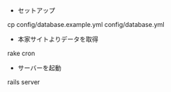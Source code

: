 * セットアップ

 cp config/database.example.yml config/database.yml

* 本家サイトよりデータを取得

 rake cron

* サーバーを起動

 rails server


